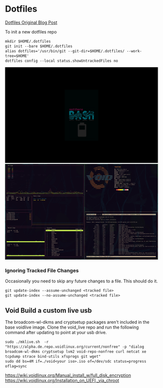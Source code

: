 # Dotfiles

[Dotfiles Original Blog Post](https://developer.atlassian.com/blog/2016/02/best-way-to-store-dotfiles-git-bare-repo/)

To init a new dotfiles repo
```
mkdir $HOME/.dotfiles
git init --bare $HOME/.dotfiles
alias dotfiles='/usr/bin/git --git-dir=$HOME/.dotfiles/ --work-tree=$HOME'
dotfiles config --local status.showUntrackedFiles no
```

![Conky](/Pictures/screenshots/00-desktop.jpg)
![Neofetch](/Pictures/screenshots/01-powertop.jpg)

### Ignoring Tracked File Changes

Occasionally you need to skip any future changes to a file. This should do it.

```
git update-index --assume-unchanged <tracked file>
git update-index --no-assume-unchanged <tracked file>
```

## Void Build a custom live usb

The broadcom-wl-dkms and cryptsetup packages aren't included in the base voidlive image. Clone the void_live repo and run the following command after updating to point at your usb drive.

```
sudo ./mklive.sh  -r "https://alpha.de.repo.voidlinux.org/current/nonfree" -p "dialog broadcom-wl-dkms cryptsetup lvm2 void-repo-nonfree curl netcat xe tcpdump strace bind-utils xfsprogs git wget"
sudo dd bs=4M if=./void<your iso>.iso of=/dev/sdc status=progress oflag=sync
```

https://wiki.voidlinux.org/Manual_install_w/full_disk_encryption
https://wiki.voidlinux.org/Installation_on_UEFI,_via_chroot

